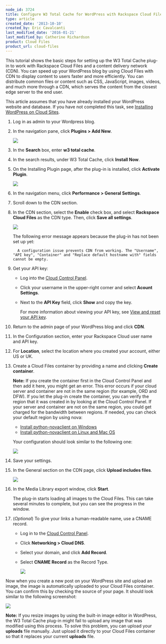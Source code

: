```yaml
---
node_id: 3724
title: Configure W3 Total Cache for WordPress with Rackspace Cloud Files and CDN
type: article
created_date: '2013-10-10'
created_by: Eric Cavalcanti
last_modified_date: '2016-01-21'
last_modified_by: Catherine Richardson
product: Cloud Files
product_url: cloud-files
---
```


This tutorial shows the basic steps for setting up the W3 Total Cache plug-in to work with Rackspace Cloud Files and a content delivery network (CDN). You can speed up your WordPress blog by using Cloud Files with CDN to display content to users faster and more efficiently. You can distribute common files or content such as CSS, JavaScript, images, videos, and much more through a CDN, which serves the content from the closest edge server to the end user.

This article assumes that you have already installed your WordPress website and database. If you have not completed this task, see [Installing WordPress on Cloud Sites](/how-to/installing-wordpress-on-cloud-sites "/how-to/installing-wordpress-on-cloud-sites").


1.  Log in as admin to your Wordpress blog.

2.  In the navigation pane, click **Plugins > Add New**.

    ![](https://b9002618969a676fa5e9-329656694c46da9401f89a96a819e8df.ssl.cf5.rackcdn.com/cloud%20files/files-configure-w3-total-1.png)

3.  In the **Search** box, enter **w3 total cache**.

4.  In the search results, under W3 Total Cache, click **Install Now**.

5.  On the Installing Plugin page, after the plug-in is installed, click **Activate Plugin**.

    ![](https://b9002618969a676fa5e9-329656694c46da9401f89a96a819e8df.ssl.cf5.rackcdn.com/cloud%20files/files-configure-w3-total-4.png)

6.  In the navigation menu, click **Performance > General Settings**.

7.  Scroll down to the CDN section.

8.  In the CDN section, select the **Enable** check box, and select **Rackspace Cloud Files** as the CDN type. Then, click **Save all settings**.

    ![](https://b9002618969a676fa5e9-329656694c46da9401f89a96a819e8df.ssl.cf5.rackcdn.com/cloud%20files/files-configure-w3-total-6.png)

    The following error message appears because the plug-in has not been set up yet:

          A configuration issue prevents CDN from working. The "Username", "API key", "Container" and "Replace default hostname with" fields cannot be empty.

9.  Get your API key:

    - Log into the [Cloud Control Panel](https://mycloud.rackspace.com).
    - Click your username in the upper-right corner and select **Acount Settings**.
    - Next to the **API Key** field, click **Show** and copy the key.

      For more information about viewing your API key, see [View and reset your API key](/how-to/view-and-reset-your-api-key).

10.  Return to the admin page of your WordPress blog and click **CDN**.

11.  In the Configuration section, enter your Rackspace Cloud user name and API key.

12.  For **Location**, select the location where you created your account, either US or UK.

13.  Create a Cloud Files container by providing a name and clicking **Create container**.

     **Note:** If you create the container first in the Cloud Control Panel and then add it here, you might get an error. This error occurs if your cloud server and container are not in the same region (for example, ORD and DFW). If you let the plug-in create the container, you can verify the region that it was created in by looking at the Cloud Control Panel. If your server and container are not on the same region, you could get charged for the bandwidth between regions. If needed, you can check your default region by using nova:

       - [Install python-novaclient on Windows](/how-to/installing-python-novaclient-on-windows)
       - [Install python-novaclient on Linux and Mac OS](/how-to/installing-python-novaclient-on-linux-and-mac-os)

     Your configuration should look similar to the following one:

     ![](https://b9002618969a676fa5e9-329656694c46da9401f89a96a819e8df.ssl.cf5.rackcdn.com/cloud%20files/files-configure-w3-total-9.png)

14.  Save your settings.

15.  In the General section on the CDN page, click **Upload includes files**.

     ![](https://b9002618969a676fa5e9-329656694c46da9401f89a96a819e8df.ssl.cf5.rackcdn.com/cloud%20files/files-configure-w3-total-10.png)

16.  In the Media Library export window, click **Start**.

     The plug-in starts loading all images to the Cloud Files. This can take several minutes to complete, but you can see the progress in the window.

10.  (*Optional*) To give your links a human-readable name, use a CNAME record.

      - Log in to the [Cloud Control Panel](https://mycloud.rackspace.com).
      - Click **Networking > Cloud DNS**.
      - Select your domain, and click **Add Record**.
      - Select **CNAME Record** as the Record Type.

        ![](https://b9002618969a676fa5e9-329656694c46da9401f89a96a819e8df.ssl.cf5.rackcdn.com/cloud%20files/files-configure-w3-total-13.png)

Now when you create a new post on your WordPress site and upload an image, the image is automatically uploaded to your Cloud Files container. You can confirm this by checking the source of your page. It should look similar to the following screenshot:

![](https://b9002618969a676fa5e9-329656694c46da9401f89a96a819e8df.ssl.cf5.rackcdn.com/cloud%20files/files-configure-w3-total-14.png)

**Note:** If you resize images by using the built-in image editor in WordPress, the W3 Total Cache plug-in might fail to upload any image that was modified using this process. To solve this problem, you can upload your **uploads** file manually. Just upload it directly to your Cloud Files container so that it replaces your current **uploads** file.
